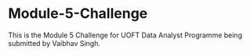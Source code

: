 # Module-5-Challenge
This is the Module 5 Challenge for UOFT Data Analyst Programme being submitted by Vaibhav Singh.
